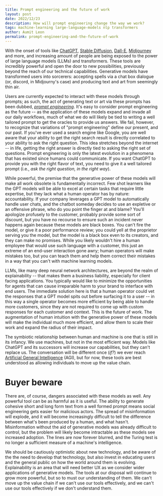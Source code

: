 ```yaml
---
title: Prompt engineering and the future of work
layout: post
date: 2022/12/23
description: How will prompt engineering change the way we work?
tags: machine-learning large-language-models nlp transformers
author: Aumit Leon
permalink: prompt-engineering-and-the-future-of-work
---
```


With the onset of tools like [ChatGPT](https://openai.com/blog/chatgpt/), [Stable Diffusion](https://stability.ai/blog/stable-diffusion-public-release), [Dall-E](https://openai.com/dall-e-2/), [Midjourney](https://www.midjourney.com/home/?callbackUrl=%2Fapp%2F) and more, and increasing amount of people are being exposed to the power of large language models (LLMs) and transformers. These tools are incredibly powerful and open the door to new possibilities, previously beyond the reach of our technical capabilities. Generative models have transformed users into sorcerers: accepting spells via a chat box dialogue (or, discord, in Midjourny's case) and producing text and art from seemingly thin air.

Users are currently expected to interact with these models through prompts; as such, the act of generating text or art via these prompts has been dubbed, [*prompt engineering*](https://en.wikipedia.org/wiki/Prompt_engineering#:~:text=Prompt%20engineering%20is%20a%20concept,of%20it%20being%20implicitly%20given.). It's easy to consider prompt engineering as the future -- as the application of these models expand and invade all our daily workflows, much of what we do will likely be tied to writing a well tailored prompt to get the oracles to provide us answers. We fail, however, to recognize that variations of "prompt engineering" define our present, and our past. If you've ever used a search engine like Google, you are well aware that your ability to get the right search result is directly correlated to your ability to ask the right question. This idea stretches beyond the internet -- in life, getting the right answer is directly tied to asking the right set of questions. Prompt engineering is only the latest evolution in a phenomena that has existed since humans could communicate. If you want ChatGPT to provide you with the right flavor of text, you need to give it a well tailored prompt (i.e., *ask the right question, in the right way*).

While powerful, the premise that the generative power of these models will make all work obsolete is fundamentally incorrect. Few shot learners like the GPT models will be able to excel at certain tasks that require little expertise, but they lack what a human operator has by nature: accountability. If your company leverages a GPT model to automatically handle user chats, and the chatbot someday decides to use an expletive or an offensive phrase, who do you point the finger at and blame? You'll apologize profusely to the customer, probably provide some sort of discount, but you have no recourse to ensure such an incident never happens again because these models are black boxes. You can't fire the model, or give it a poor performance review; you could yell at the proprietor serving you the model, but the model is a black box even to its creators, and they can make no promises. While you likely wouldn't hire a human employee that would use such language with a customer, this just an extreme of an end-user interaction gone awry; human operators will make mistakes too, but you can teach them and help them correct their mistakes in a way that you can't with machine learning models. 

LLMs, like many deep neural network architectures, are beyond the realm of explainability -- that makes them a business liability, especially for client facing applications. You typically would like to minimize the opportunities for agents that can cause irreparable harm to your brand to interface with end users. The immediate solution here is that a human operator could vet the responses that a GPT model spits out before surfacing it to a user -- in this way a single operator becomes more efficient by being able to handle more customers, since they are not required to come up with custom responses for each customer and context. This is the future of work. The augmentation of human intuition with the generative power of these models will make the individual much more efficient, and allow them to scale their work and expand the radius of their impact. 

The symbiotic relationship between human and machine is one that is still in its infancy. We use machines, but not in the most efficient way. Models like ChatGPT and its successors will increase our capabilities, but they can't replace us. The conversation will be different once (*if?*) we ever reach [Artificial General Intelligence](https://en.wikipedia.org/wiki/Artificial_general_intelligence) (AGI), but for now, these tools are best understood as allowing individuals to move up the value chain. 

# Buyer beware

There are, of course, dangers associated with these models as well. Any powerful tool can be as harmful as it is useful. The ability to generate cohesive short and long form text from a well formed prompt means social engineering gets easier for malicious actors. The spread of misinformation will explode, and it will become increasingly difficult to tell the difference between what's been produced by a human, and what hasn't. Misinformation without the aid of generative models was already difficult to control, but the problem will likely become intractable as these models see increased adoption. The lines are now forever blurred, and the Turing test is no longer a sufficient measure of a machine's intelligence. 

We should be cautiously optimistic about new technology, and be aware of the the need to develop that technology, but also invest in educating users and the general public on how the world around them is evolving. Explainability is an area that will need better UX as we consider wider applications of generative models. The tools at our disposal will continue to grow more powerful, but so to must our understanding of them. We can't move up the value chain if we can't use our tools effectively, and we can't use our tools effectively if we don't understand them. 
